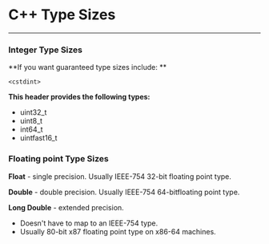 # C++ Type Sizes

---

### Integer Type Sizes

**If you want guaranteed type sizes include: **

```
<cstdint>
```

**This header provides the following types:**

* uint32\_t
* uint8\_t
* int64\_t
* uintfast16\_t

### Floating point Type Sizes

**Float** - single precision. Usually IEEE-754 32-bit floating point type.

**Double** - double precision. Usually IEEE-754 64-bitfloating point type.

**Long Double** - extended precision.

* Doesn't have to map to an IEEE-754 type.
* Usually 80-bit x87 floating point type on x86-64 machines.



